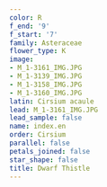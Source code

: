 ```yaml
---
color: R
f_end: '9'
f_start: '7'
family: Asteraceae
flower_type: K
image:
- M_1-3161_IMG.JPG
- M_1-3139_IMG.JPG
- M_1-3158_IMG.JPG
- M_1-3160_IMG.JPG
latin: Cirsium acaule
lead: M_1-3161_IMG.JPG
lead_sample: false
name: index.en
order: Cirsium
parallel: false
petals_joined: false
star_shape: false
title: Dwarf Thistle
---
```

